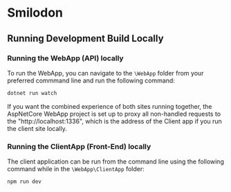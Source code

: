 # Smilodon

## Running Development Build Locally

### Running the WebApp (API) locally

To run the WebApp, you can navigate to the `\WebApp` folder from your preferred commmand line and run the following command:

``` bat
dotnet run watch
```

If you want the combined experience of both sites running together, the AspNetCore WebApp project is set up to proxy all non-handled requests to the "http://localhost:1336", which is the address of the Client app if you run the client site locally.

### Running the ClientApp (Front-End) locally

The client application can be run from the command line using the following command while in the `\WebApp\ClientApp` folder:

``` bat
npm run dev
```
